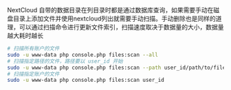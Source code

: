 NextCloud 自带的数据目录在列目录时都是通过数据库查询，如果需要手动在磁盘目录上添加文件并使用nextcloud列出就需要手动扫描。手动删除也是同样的道理，可以通过扫描命令进行更新文件索引，扫描速度取决于数据量的大小，数据量越大耗时越长

```bash
# 扫描所有账户的文件
sudo -u www-data php console.php files:scan --all
# 扫描指定路径的文件，路径要以 user_id 开始
sudo -u www-data php console.php files:scan --path user_id/path/to/files
# 扫描指定账户的文件
sudo -u www-data php console.php files:scan user_id
```
